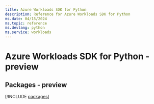 ```yaml
---
title: Azure Workloads SDK for Python
description: Reference for Azure Workloads SDK for Python
ms.date: 04/15/2024
ms.topic: reference
ms.devlang: python
ms.service: workloads
---
```

# Azure Workloads SDK for Python - preview
## Packages - preview
[!INCLUDE [packages](workloads-index.md)]
